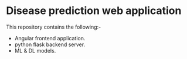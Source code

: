# Disease prediction web application
This repository contains the following:-
  - Angular frontend application.
  - python flask backend server.
  - ML & DL models.
